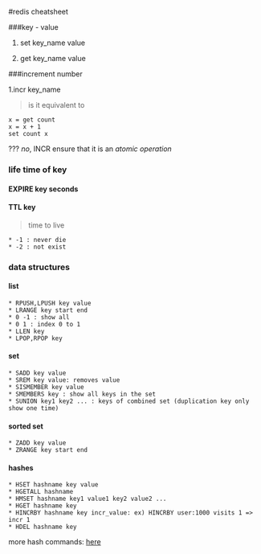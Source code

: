 #redis cheatsheet

###key - value

1. set key_name value

2. get key_name value

###increment number

1.incr key_name
>is it equivalent to 
```redis
x = get count
x = x + 1
set count x
```
???
*no*, INCR ensure that it is an *atomic operation*

### life time of key

#### EXPIRE key seconds

#### TTL key 
> time to live

    * -1 : never die
    * -2 : not exist

### data structures

#### list
    * RPUSH,LPUSH key value
    * LRANGE key start end
    * 0 -1 : show all
    * 0 1 : index 0 to 1
    * LLEN key
    * LPOP,RPOP key

#### set
    * SADD key value
    * SREM key value: removes value
    * SISMEMBER key value
    * SMEMBERS key : show all keys in the set
    * SUNION key1 key2 ... : keys of combined set (duplication key only show one time)

#### sorted set
    * ZADD key value
    * ZRANGE key start end 

#### hashes
    * HSET hashname key value
    * HGETALL hashname
    * HMSET hashname key1 value1 key2 value2 ...
    * HGET hashname key
    * HINCRBY hashname key incr_value: ex) HINCRBY user:1000 visits 1 => incr 1
    * HDEL hashname key

more hash commands: [here](http://redis.io/commands#hash)


